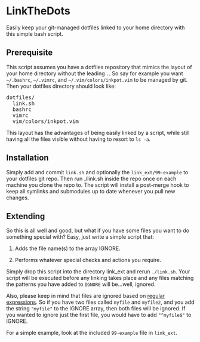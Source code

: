 LinkTheDots
===========

Easily keep your git-managed dotfiles linked to your home directory with this simple bash script.

Prerequisite
------------
This script assumes you have a dotfiles repository that mimics the layout of your home directory without the leading `.`.
So say for example you want `~/.bashrc`, `~/.vimrc`, and `~/.vim/colors/inkpot.vim` to be managed by git. Then your dotfiles directory should look like:
<pre>
dotfiles/
  link.sh
  bashrc
  vimrc
  vim/colors/inkpot.vim
</pre>

This layout has the advantages of being easily linked by a script, while still having all the files visible without having to resort to `ls -a`.

Installation
------------

Simply add and commit `link.sh` and optionally the `link_ext/99-example` to your dotfiles git repo. Then run ./link.sh inside the repo once on each machine you clone the repo to. The script will install a post-merge hook to keep all symlinks and submodules up to date whenever you pull new changes.

Extending
---------

So this is all well and good, but what if you have some files you want to do something special with? Easy, just write a simple script that:

1. Adds the file name(s) to the array IGNORE.

2. Performs whatever special checks and actions you require.

Simply drop this script into the directory link\_ext and rerun `./link.sh`. Your script will be executed before any linking takes place and any files matching the patterns you have added to `IGNORE` will be...well, ignored. 

Also, please keep in mind that files are ignored based on [regular expressions](http://en.wikipedia.org/wiki/Regular_expression). So if you have two files called `myfile` and `myfile2`, and you add the string `"myfile"` to the IGNORE array, then both files will be ignored. If you wanted to ignore just the first file, you would have to add `"^myfile$"` to IGNORE.

For a simple example, look at the included `99-example` file in `link_ext`.
